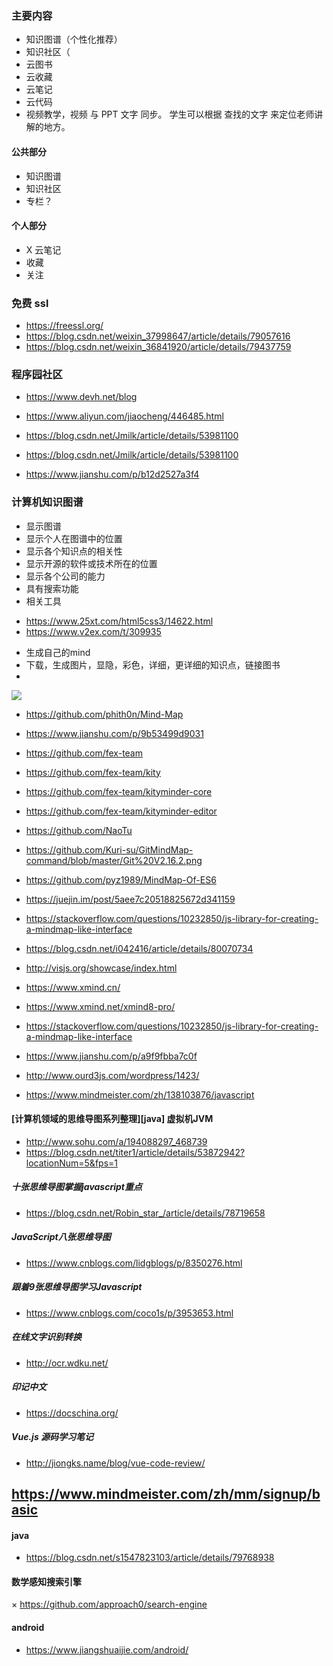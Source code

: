 ### 主要内容
* 知识图谱（个性化推荐）
* 知识社区（
* 云图书
* 云收藏
* 云笔记
* 云代码
* 视频教学，视频 与 PPT 文字 同步。 学生可以根据 查找的文字 来定位老师讲解的地方。

#### 公共部分
* 知识图谱
* 知识社区
* 专栏？

#### 个人部分

* X 云笔记
* 收藏
* 关注







### 免费 ssl
* https://freessl.org/
* https://blog.csdn.net/weixin_37998647/article/details/79057616
* https://blog.csdn.net/weixin_36841920/article/details/79437759

### 程序园社区

* https://www.devh.net/blog

* https://www.aliyun.com/jiaocheng/446485.html
* https://blog.csdn.net/Jmilk/article/details/53981100
* https://blog.csdn.net/Jmilk/article/details/53981100
* https://www.jianshu.com/p/b12d2527a3f4

### 计算机知识图谱

* 显示图谱
* 显示个人在图谱中的位置
* 显示各个知识点的相关性
* 显示开源的软件或技术所在的位置
* 显示各个公司的能力
* 具有搜索功能
* 相关工具

- https://www.25xt.com/html5css3/14622.html
- https://www.v2ex.com/t/309935

* 生成自己的mind
* 下载，生成图片，显隐，彩色，详细，更详细的知识点，链接图书
* 

![](https://github.com/asialiugf/blogs/blob/master/image/foobarmind001.png)

* https://github.com/phith0n/Mind-Map

* https://www.jianshu.com/p/9b53499d9031

* https://github.com/fex-team
* https://github.com/fex-team/kity
* https://github.com/fex-team/kityminder-core
* https://github.com/fex-team/kityminder-editor

* https://github.com/NaoTu
* https://github.com/Kuri-su/GitMindMap-command/blob/master/Git%20V2.16.2.png

* https://github.com/pyz1989/MindMap-Of-ES6

* https://juejin.im/post/5aee7c20518825672d341159
* https://stackoverflow.com/questions/10232850/js-library-for-creating-a-mindmap-like-interface

* https://blog.csdn.net/i042416/article/details/80070734
* http://visjs.org/showcase/index.html
* https://www.xmind.cn/
* https://www.xmind.net/xmind8-pro/

* https://stackoverflow.com/questions/10232850/js-library-for-creating-a-mindmap-like-interface
* https://www.jianshu.com/p/a9f9fbba7c0f
* http://www.ourd3js.com/wordpress/1423/

* https://www.mindmeister.com/zh/138103876/javascript

#### [计算机领域的思维导图系列整理][java] 虚拟机JVM
* http://www.sohu.com/a/194088297_468739
* https://blog.csdn.net/titer1/article/details/53872942?locationNum=5&fps=1
##### 十张思维导图掌握javascript重点
* https://blog.csdn.net/Robin_star_/article/details/78719658
##### JavaScript八张思维导图
* https://www.cnblogs.com/lidgblogs/p/8350276.html
##### 跟着9张思维导图学习Javascript
* https://www.cnblogs.com/coco1s/p/3953653.html
##### 在线文字识别转换
* http://ocr.wdku.net/
##### 印记中文
* https://docschina.org/
##### Vue.js 源码学习笔记
* http://jiongks.name/blog/vue-code-review/

## https://www.mindmeister.com/zh/mm/signup/basic

#### java
* https://blog.csdn.net/s1547823103/article/details/79768938

#### 数学感知搜索引擎
× https://github.com/approach0/search-engine

#### android 
* https://www.jiangshuaijie.com/android/

